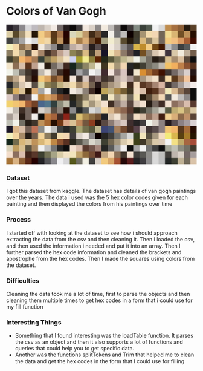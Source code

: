 # Colors of Van Gogh
![](https://github.com/faizanraza09/introToIM/blob/main/Feb22/van_gogh_colors.png)

### Dataset
I got this dataset from kaggle. The dataset has details of van gogh paintings over the years. The data i used was the 5 hex color codes given for each painting and then displayed the colors from his paintings over time

### Process
I started off with looking at the dataset to see how i should approach extracting the data from the csv and then cleaning it. Then i loaded the csv, and then used the information i needed and put it into an array. Then I further parsed the hex code information and cleaned the brackets and apostrophe from the hex codes. Then I made the squares using colors from the dataset. 

### Difficulties
Cleaning the data took me a lot of time, first to parse the objects and then cleaning them multiple times to get hex codes in a form that i could use for my fill function

### Interesting Things
- Something that I found interesting was the loadTable function. It parses the csv as an object and then it also supports a lot of functions and queries that could help you to get specific data. 
- Another was the functions splitTokens and Trim that helped me to clean the data and get the hex codes in the form that I could use for filling
